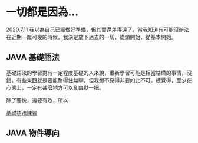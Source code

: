 # 一切都是因為...
2020.7.11 我以為自己已經做好準備，但其實還差得遠了。當我知道有可能沒辦法在近期一蹴可幾的時候，我決定放下過去的一切，從頭開始，從基本開始。


## JAVA 基礎語法
基礎語法的學習對有一定程度基礎的人來說，重新學習可能是相當枯燥的事情，沒錯，有些東西就是要能耐得住無聊，但我想不見得非要如此不可。總覺得，至少在心態上，一定有甚麼地方可以亂幽默一把。

除了要快，還要有效，所以

<a href="https://github.com/balladeop52no4/JAVA_OPs/issues/5#issue-650619387">基礎語法練習</a>

## JAVA 物件導向
<br>
<br>
<br>
